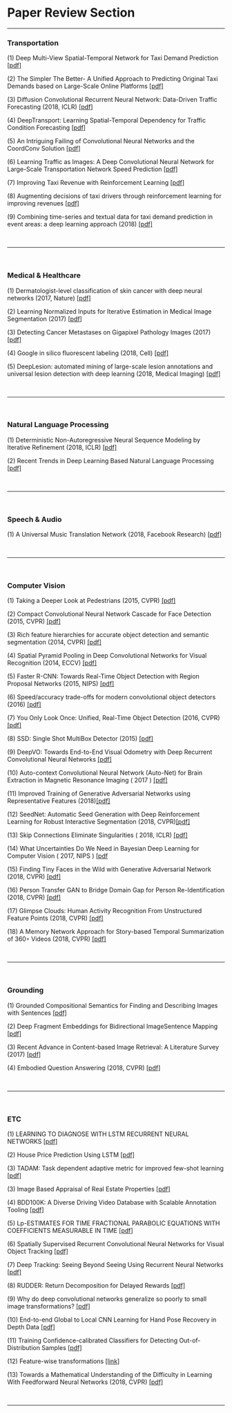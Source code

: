 
# Paper Review Section

---------------------

### Transportation 

(1) Deep Multi-View Spatial-Temporal Network for Taxi Demand Prediction [[pdf]](https://arxiv.org/abs/1802.08714)

(2) The Simpler The Better- A Unified Approach to Predicting Original Taxi Demands based on Large-Scale Online Platforms [[pdf]](https://www.semanticscholar.org/paper/The-Simpler-The-Better%3A-A-Unified-Approach-to-Taxi-Tong-Chen/6e578d6e9531dbf0d948081fe109df9b254ad4c4)

(3) Diffusion Convolutional Recurrent Neural Network: Data-Driven Traffic Forecasting (2018, ICLR) [[pdf]](https://arxiv.org/abs/1707.01926.pdf)

(4) DeepTransport: Learning Spatial-Temporal Dependency for Traffic Condition Forecasting [[pdf]](https://arxiv.org/abs/1709.09585.pdf)

(5) An Intriguing Failing of Convolutional Neural Networks and the CoordConv Solution
 [[pdf]](https://arxiv.org/abs/1807.03247.pdf)
 
(6) Learning Traffic as Images: A Deep Convolutional Neural Network for Large-Scale Transportation Network Speed Prediction
 [[pdf]](https://arxiv.org/abs/1701.04245.pdf)
 
(7) Improving Taxi Revenue with Reinforcement Learning [[pdf]](http://cs229.stanford.edu/proj2014/Jingshu%20Wang,%20Benjamin%20Lampert,%20Improving%20Taxi%20Revenue%20With%20Reinforcement%20Learning.pdf)

(8) Augmenting decisions of taxi drivers through reinforcement learning for improving revenues [[pdf]](https://ink.library.smu.edu.sg/cgi/viewcontent.cgi?article=4869&context=sis_research)

(9) Combining time-series and textual data for taxi demand prediction in event areas: a deep learning approach (2018) [[pdf]](https://arxiv.org/abs/1808.05535.pdf)
 

<br>

---------------------

<br>


### Medical & Healthcare

(1) Dermatologist-level classification of skin cancer with deep neural networks (2017, Nature) [[pdf]](https://www.nature.com/articles/nature21056)

(2) Learning Normalized Inputs for Iterative Estimation in Medical Image Segmentation (2017) [[pdf]](https://arxiv.org/abs/1702.05174.pdf)

(3) Detecting Cancer Metastases on Gigapixel Pathology Images (2017) [[pdf]](https://arxiv.org/pdf/1703.02442.pdf)

(4) Google in silico fluorescent labeling (2018, Cell) [[pdf]](https://www.cell.com/cell/fulltext/S0092-8674(18)30364-7)

(5) DeepLesion: automated mining of large-scale lesion annotations and universal lesion detection with deep learning (2018, Medical Imaging) [[pdf]](https://www.spiedigitallibrary.org/journals/Journal-of-Medical-Imaging/volume-5/issue-3/036501/DeepLesion--automated-mining-of-large-scale-lesion-annotations-and/10.1117/1.JMI.5.3.036501.short?SSO=1)


<br>

---------------------

<br>




### Natural Language Processing 

(1) Deterministic Non-Autoregressive Neural Sequence Modeling by Iterative Refinement (2018, ICLR) [[pdf]](https://arxiv.org/pdf/1802.06901.pdf)

(2) Recent Trends in Deep Learning Based Natural Language Processing  [[pdf]](https://arxiv.org/pdf/1708.02709.pdf)


<br>

---------------------

<br>


### Speech & Audio 

(1) A Universal Music Translation Network (2018, Facebook Research) [[pdf]](https://arxiv.org/pdf/1805.07848.pdf)


<br>

---------------------

<br>


### Computer Vision 

(1) Taking a Deeper Look at Pedestrians (2015, CVPR) [[pdf]](https://arxiv.org/pdf/1501.05790.pdf)

(2) Compact Convolutional Neural Network Cascade for Face Detection (2015, CVPR) [[pdf]](https://arxiv.org/pdf/1508.01292.pdf)

(3) Rich feature hierarchies for accurate object detection and semantic segmentation (2014, CVPR) [[pdf]](https://pdfs.semanticscholar.org/9da7/d8b23c4d4db57a0f35567fdafae7c86dc039.pdf)

(4) Spatial Pyramid Pooling in Deep Convolutional Networks for Visual Recognition (2014, ECCV) [[pdf]](https://arxiv.org/pdf/1406.4729.pdf)

(5) Faster R-CNN: Towards Real-Time Object Detection with Region Proposal Networks (2015, NIPS) [[pdf]](https://arxiv.org/pdf/1506.01497.pdf)

(6) Speed/accuracy trade-offs for modern convolutional object detectors (2016) [[pdf]](https://arxiv.org/abs/1611.10012.pdf)

(7) You Only Look Once: Unified, Real-Time Object Detection (2016, CVPR) [[pdf]](https://arxiv.org/abs/1506.02640)

(8) SSD: Single Shot MultiBox Detector (2015) [[pdf]](https://arxiv.org/pdf/1512.02325.pdf)

(9) DeepVO: Towards End-to-End Visual Odometry with Deep Recurrent Convolutional Neural Networks [[pdf]](https://arxiv.org/abs/1709.08429.pdf)

(10) Auto-context Convolutional Neural Network (Auto-Net) for Brain Extraction in Magnetic Resonance Imaging ( 2017 ) [[pdf]](https://arxiv.org/abs/1703.02083.pdf)

(11) Improved Training of Generative Adversarial Networks using Representative Features (2018)[[pdf]](https://arxiv.org/pdf/1801.09195.pdf)

(12) SeedNet: Automatic Seed Generation with Deep Reinforcement Learning for Robust Interactive Segmentation (2018, CVPR)[[pdf]](https://arxiv.org/pdf/1801.09195.pdf)

(13) Skip Connections Eliminate Singularities ( 2018, ICLR) [[pdf]](https://arxiv.org/abs/1701.09175)

(14) What Uncertainties Do We Need in Bayesian Deep Learning for Computer Vision ( 2017, NIPS ) [[pdf](https://arxiv.org/abs/1703.04977)

(15) Finding Tiny Faces in the Wild with Generative Adversarial Network (2018, CVPR) [[pdf]](http://openaccess.thecvf.com/content_cvpr_2018/papers/Bai_Finding_Tiny_Faces_CVPR_2018_paper.pdf)

(16) Person Transfer GAN to Bridge Domain Gap for Person Re-Identification (2018, CVPR) [[pdf]](http://openaccess.thecvf.com/content_cvpr_2018/papers/Wei_Person_Transfer_GAN_CVPR_2018_paper.pdf)

(17) Glimpse Clouds: Human Activity Recognition From Unstructured Feature Points (2018, CVPR) [[pdf]](http://openaccess.thecvf.com/content_cvpr_2018/papers/Baradel_Glimpse_Clouds_Human_CVPR_2018_paper.pdf)

(18) A Memory Network Approach for Story-based Temporal Summarization of 360◦ Videos (2018, CVPR) [[pdf]](http://openaccess.thecvf.com/content_cvpr_2018/papers/Lee_A_Memory_Network_CVPR_2018_paper.pdf)


<br>

---------------------

<br>



### Grounding 

(1) Grounded Compositional Semantics for Finding and Describing Images with Sentences [[pdf]](http://www.aclweb.org/anthology/Q14-1017)

(2) Deep Fragment Embeddings for Bidirectional ImageSentence Mapping [[pdf]](https://arxiv.org/abs/1406.5679.pdf)

(3) Recent Advance in Content-based Image Retrieval: A Literature Survey (2017) [[pdf]](https://arxiv.org/pdf/1706.06064.pdf)

(4) Embodied Question Answering (2018, CVPR) [[pdf]](https://arxiv.org/abs/1711.11543.pdf)









<br>

---------------------

<br>



### ETC 

(1) LEARNING TO DIAGNOSE WITH LSTM RECURRENT NEURAL NETWORKS [[pdf]](https://pdfs.semanticscholar.org/bba9/b93ab8d9b98cd54001a5ba9673e513a35219.pdf)

(2) House Price Prediction Using LSTM [[pdf]](https://arxiv.org/pdf/1709.08432.pdf)

(3) TADAM: Task dependent adaptive metric for improved few-shot learning [[pdf]](https://arxiv.org/pdf/1805.10123.pdf)

(3) Image Based Appraisal of Real Estate Properties [[pdf]](https://arxiv.org/pdf/1611.09180.pdf)

(4) BDD100K: A Diverse Driving Video Database with Scalable Annotation Tooling [[pdf]](https://arxiv.org/abs/1805.04687.pdf)

(5) Lp-ESTIMATES FOR TIME FRACTIONAL PARABOLIC EQUATIONS WITH COEFFICIENTS MEASURABLE IN TIME [[pdf]](https://arxiv.org/pdf/1806.02635.pdf)

(6) Spatially Supervised Recurrent Convolutional Neural
Networks for Visual Object Tracking [[pdf]](https://arxiv.org/pdf/1607.05781.pdf)

(7) Deep Tracking: Seeing Beyond Seeing Using Recurrent Neural Networks [[pdf]](http://www.robots.ox.ac.uk/~mobile/Papers/2016AAAI_ondruska.pdf)

(8) RUDDER: Return Decomposition for Delayed Rewards
 [[pdf]](https://arxiv.org/pdf/1806.07857.pdf)
 
 
(9) Why do deep convolutional networks generalize so poorly to small image transformations?
 [[pdf]](https://arxiv.org/abs/1805.12177.pdf)
 




(10) End-to-end Global to Local CNN Learning for Hand Pose Recovery in Depth Data
 [[pdf]](https://arxiv.org/abs/1705.09606.pdf)
 
(11) 
Training Confidence-calibrated Classifiers for Detecting Out-of-Distribution Samples
 [[pdf]](https://arxiv.org/abs/1711.09325.pdf)

(12) Feature-wise transformations [[link]](https://distill.pub/2018/feature-wise-transformations/?utm_campaign=Revue%20newsletter&utm_medium=Newsletter&utm_source=Deep%20Learning%20Weekly)


(13) Towards a Mathematical Understanding of the Difficulty in Learning With Feedforward Neural Networks (2018, CVPR) [[pdf]](http://openaccess.thecvf.com/content_cvpr_2018/papers/Shen_Towards_a_Mathematical_CVPR_2018_paper.pdf)



<br>

---------------------

<br>




